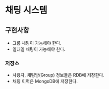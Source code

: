 # 채팅 시스템

## 구현사항

- 그룹 채팅이 가능해야 한다.
- 일대일 채팅이 가능해야 한다.

### 저장소

- 사용자, 채팅방(Group) 정보들은 RDB에 저장한다.
- 채팅 이력은 MongoDB에 저장한다.
